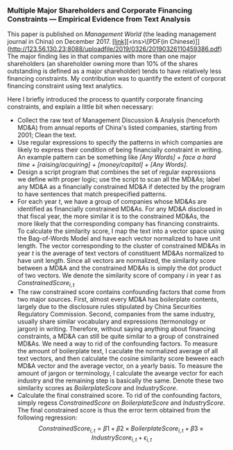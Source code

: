 ### Multiple Major Shareholders and Corporate Financing Constraints — Empirical Evidence from Text Analysis

This paper is published on _Management World_ (the leading management journal in China) on December 2017. [<ins>\[link\]</ins>](http://eng.oversea.cnki.net/kcms/detail/detail.aspx?filename=GLSJ201712012&DBName=cjfqtotal&dbcode=cjfq&uid=WEEvREdxOWJmbC9oM1NjYkZCbDZZNXlHc0xvSmxtOXpGWG90d21oKzNDdnQ=$R1yZ0H6jyaa0en3RxVUd8df-oHi7XMMDo7mtKT6mSmEvTuk11l2gFA!!)[<ins>\[PDF(in Chinese)\]</ins>](http://123.56.130.23:8088/uploadfile/2019/0326/20190326110459386.pdf) The major finding lies in that companies with more than one major shareholders (an shareholder owning more than 10% of the shares outstanding is defined as a major shareholder) tends to have relatively less financing constraints. My contribution was to quantify the extent of corporat financing constraint using text analytics. 

Here I briefly introduced the process to quantify corporate financing constraints, and explain a little bit when necessary:
- Collect the raw text of Management Discussion & Analysis (henceforth MD&A) from annual reports of China's listed companies, starting from 2001; Clean the text.
- Use regular expressions to specify the patterns in which companies are likely to express their condition of being financially constraint in writing. An example pattern can be something like _[Any Words] + face a hard time + [raising/acquiring] + [money/capital] + [Any Words]_.
- Design a script program that combines the set of regular expressions we define with proper logic; use the script to scan all the MD&As; label any MD&A as a financially constrained MD&A if detected by the program to have sentences that match prespecified patterns.
- For each year $t$, we have a group of companies whose MD&As are identified as financially constrained MD&As. For any MD&A disclosed in that fiscal year, the more similar it is to the constrained MD&As, the more likely that the corresponding company has financing constraints. To calculate the similarity score, I map the text into a vector space using the Bag-of-Words Model and have each vector normalized to have unit length. The vector corresponding to the cluster of constrained MD&As in year $t$ is the average of text vectors of constituent MD&As normalized to have unit length. Since all vectors are normalized, the similarity score between a MD&A and the constrained MD&As is simply the dot product of two vectors. We denote the similarity score of company $i$ in year $t$ as $ConstrainedScore_{i, t}$
- The raw constrained score contains confounding factors that come from two major sources. First, almost every MD&A has boilerplate contents, largely due to the disclosure rules stipulated by China Securities Regulatory Commission. Second, companies from the same industry,  usually share similar vocabulary and expressions (termonology or jargon) in writing. Therefore, without saying anything about financing constraints, a MD&A can still be quite similar to a group of constrained MD&As. We need a way to rid of the confounding factors. To measure the amount of boilerplate text, I caculate the normalized average of all text vectors, and then calculate the cosine similarity score beween each MD&A vector and the average vector, on a yearly basis. To measure the amount of jargon or terminology, I calculate the avearge vector for each industry and the remaining step is basically the same. Denote these two similarity scores as _BoilerplateScore_ and _IndustryScore_. 
- Calculate the final constrained score. To rid of the confounding factors, simply regess _ConstrainedScore_ on _BoilerplateScore_ and _IndustryScore_. The final constrained score is thus the error term obtained from the following regression:
$$ConstrainedScore_{i,t} = \beta1 + \beta2 \times BoilerplateScore_{i, t} + \beta3 \times IndustryScore_{i, t} + \epsilon_{i, t}$$
